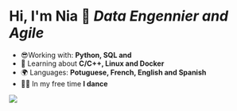 # Hi, I'm Nia 🌈 *Data Engennier and Agile*


- 😎Working with: **Python, SQL and**
- 🌱 Learning about **C/C++, Linux and Docker**
- 🌍 Languages: **Potuguese, French, English and Spanish**
- 💃🏿 In my free time **I dance**

<picture>
  <source
    srcset="https://github-readme-stats.vercel.app/api?username=niadata&show_icons=true&theme=tokyonight"
    media="(prefers-color-scheme: dark)"
  />
  <source
    srcset="https://github-readme-stats.vercel.app/api?username=niadata&show_icons=true"
    media="(prefers-color-scheme: light), (prefers-color-scheme: no-preference)"
  />
  <img src="https://github-readme-stats.vercel.app/api?username=niadata&show_icons=true" />
</picture>
